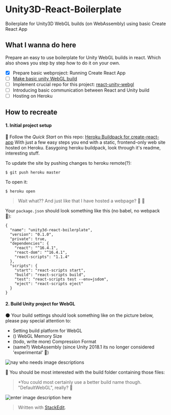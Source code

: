 # Unity3D-React-Boilerplate
Boilerplate for Unity3D WebGL builds (on WebAssembly) using basic Create React App

## What I wanna do here
Prepare an easy to use boilerplate for Unity WebGL builds in react. Which also shows you step by step how to do it on your own.
 - [x] Prepare basic webproject: Running Create React App
 - [ ] [Make basic unity WebGL build](#2-build-unity-project-for-webgl)
 - [ ] Implement crucial repo for this project: [react-unity-webgl](https://github.com/jeffreylanters/react-unity-webgl)
 - [ ] Introducing basic communication between React and Unity build
 - [ ] Hosting on Heroku

## How to recreate
#### 1. Initial project setup
:milky_way: Follow the *Quick Start* on this repo: [Heroku Buildpack for create-react-app](https://github.com/mars/create-react-app-buildpack)
 With just a few easy steps  you end with a static, frontend-only web site hosted on Heroku.
 Easygoing heroku buildpack, look through it's readme, interesting stuff.

To update the site by pushing changes to heroku remote(?):

    $ git push heroku master
To open it:

    $ heroku open

> Wait what?? And just like that I have hosted a webpage? :cake: :wine_glass:


Your `package.json` should look something like this (no babel, no webpack :see_no_evil:):

    {
      "name": "unity3d-react-boilerplate",
      "version": "0.1.0",
      "private": true,
      "dependencies": {
        "react": "^16.4.1",
        "react-dom": "^16.4.1",
        "react-scripts": "1.1.4"
      },
      "scripts": {
        "start": "react-scripts start",
        "build": "react-scripts build",
        "test": "react-scripts test --env=jsdom",
        "eject": "react-scripts eject"
      }
    }

#### 2. Build Unity project for WebGL

:new_moon: Your build settings should look something like on the picture below, please pay special attention to:
 - Setting build platform for WebGL
 - () WebGL Memory Size
 - (todo, write more) Compression Format
 - (same?) WebAssembly (since Unity 2018.1 its no longer considered 'experimental' :unicorn:)

![nay who needs image descriptions](https://lh3.googleusercontent.com/pGRf6tiQlR2MT5rdERBieRW8vbRqd8d_HDEuoHyIMY7Y6EhnmedZJlnFEfnrdqpIh2JgIrFn61Fu "asd")

:mag_right: You should be most interested with the build folder containing those files:

> *You could most certainly use a better build name though. "DefaultWebGL", really? :hear_no_evil:

![enter image description here](https://lh3.googleusercontent.com/8RPc5jCsz49qIKGjSb-6uhIqgycsVlguKvMGjzH7A9oLtbJVgtU99vhz09ZLy7xVNVuHL3bXIm5Y "cool stuff")

> Written with [StackEdit](https://stackedit.io/).
